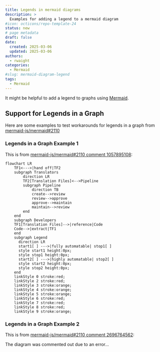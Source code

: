 ```yaml
---
title: Legends in mermaid diagrams
description: >
  Examples for adding a legend to a mermaid diagram
#icon: octicons/repo-template-24
status: new
# page metadata
draft: false
date:
  created: 2025-03-06
  updated: 2025-03-06
authors:
  - rwaight
categories:
  - Mermaid
#slug: mermaid-diagram-legend
tags:
  - Mermaid
---
```


<!---  # Legends in mermaid diagrams  --->
<!---  do not put an actual 'heading 1' if it is the same as the title  --->

It might be helpful to add a legend to graphs using [Mermaid](https://github.com/mermaid-js/mermaid).

## Support for Legends in a Graph

Here are some examples to test workarounds for legends in a graph from [mermaid-js/mermaid#2110](https://github.com/mermaid-js/mermaid/issues/2110)


### Legends in a Graph Example 1

<!--- source https://github.com/mermaid-js/mermaid/issues/2110#issuecomment-1057895108 --->

This is from [mermaid-js/mermaid#2110 comment 1057895108](https://github.com/mermaid-js/mermaid/issues/2110#issuecomment-1057895108):

```mermaid
flowchart LR
    TF1<--->|hand off|TF2
    subgraph Translators
        direction LR
        TF2[Translation Files]<-->Pipeline
        subgraph Pipeline
            direction TB
            create-->review
            review-->approve
            approve-->maintain
            maintain-->review
        end
    end
    subgraph Developers
    TF1[Translation Files]-->|reference|Code
    Code-->|extract|TF1
    end
    subgraph Legend
      direction LR
      start1[ ] --->|fully automatable| stop1[ ]
      style start1 height:0px;
      style stop1 height:0px;
      start2[ ] --->|highly automatable| stop2[ ]
      style start2 height:0px;
      style stop2 height:0px; 
    end
    linkStyle 0 stroke:red;
    linkStyle 2 stroke:red;
    linkStyle 3 stroke:orange;
    linkStyle 4 stroke:orange;
    linkStyle 5 stroke:orange;
    linkStyle 6 stroke:red;
    linkStyle 7 stroke:red;
    linkStyle 8 stroke:red;
    linkStyle 9 stroke:orange;
```


### Legends in a Graph Example 2

<!--- source https://github.com/mermaid-js/mermaid/issues/2110#issuecomment-2696764562 --->

This is from [mermaid-js/mermaid#2110 comment 2696764562](https://github.com/mermaid-js/mermaid/issues/2110#issuecomment-2696764562):

The diagram was commented out due to an error...

<!--- 

```mermaid
    subgraph B[ ]
        direction TB
        minutes(("<p style='width:0rem;height:1rem;margin:0px;'>&emsp;&emsp; minutes</p>"))
        hours(("<p style='width:0rem;height:1rem;margin:0px;'>&emsp;&emsp; hours</p>"))
        days(("<p style='width:0rem;height:1rem;margin:0px;'>&emsp;&emsp; days</p>"))
        weeks(("<p style='width:0rem;height:1rem;margin:0px;'>&emsp;&emsp; weeks</p>"))
        minutes ~~~ hours ~~~ days ~~~ weeks
        style minutes fill:#b877d9,stroke-width:0px
        style hours fill:#a352cc,stroke-width:0px
        style days fill:#8f3bb8,stroke-width:0px
        style weeks fill:#7c2ea3,stroke-width:0px
    end
```

 --->

<!--  example comment here  -->
<!--- another example comment --->

<!---  ...  --->
